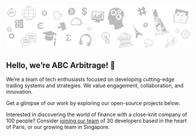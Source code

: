 <picture><img src="https://raw.githubusercontent.com/Abc-Arbitrage/.github/main/profile/header.png" alt="Header"></picture>

## Hello, we’re ABC Arbitrage! 👋

We’re a team of tech enthusiasts focused on developing cutting-edge trading systems and strategies. We value engagement, collaboration, and innovation.

Get a glimpse of our work by exploring our open-source projects below.

Interested in discovering the world of finance with a close-knit company of 100 people? Consider [joining our team](https://www.abc-arbitrage.com/career) of 30 developers based in the heart of Paris, or our growing team in Singapore.
